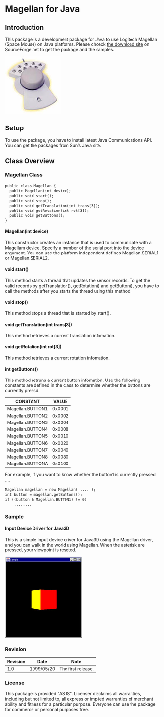 
# Magellan for Java

## Introduction

This package is a development package for Java to use Logitech Magellan (Space Mouse) on Java platforms. Please chceck [the download site](https://sourceforge.net/projects/cgvrdrvmagjava/files/) on SourceForge.net to get the package and the samples.

![magellan](doc/img/vr_magellan.jpg)

## Setup

To use the package, you have to install latest Java Communications API.
You can get the packages from Sun’s Java site.

## Class Overview

### Magellan Class

```
public class Magellan {
  public Magellan(int device);
  public void start();
  public void stop();
  public void getTranslation(int trans[3]);
  public void getRotation(int rot[3]);
  public void getButtons();
}
```

#### Magellan(int device)

This constructor creates an instance that is used to communicate with a Magellam device. Specify a number of the serial port into the device argument. You can use the platform independent defines Magellan.SERIAL1 or Magellan.SERIAL2.

#### void start()

This method starts a thread that updates the sensor records. To get the valid records by getTranslation(), getRotation() and getButton(), you have to call the methods after you starts the thread using this method.

#### void stop()

This method stops a thread that is started by start().

#### void getTranslation(int trans[3])

This method retrieves a current translation infomation.

#### void getRotation(int rot[3])

This method retrieves a current rotation infomation.

#### int getButtons()

This method retruns a current button infomation. Use the following constants are defined in the class to determine whether the buttons are currently pressd.

CONSTANT | VALUE
---|---
Magellan.BUTTON1 | 0x0001
Magellan.BUTTON2 | 0x0002
Magellan.BUTTON3 | 0x0004
Magellan.BUTTON4 | 0x0008
Magellan.BUTTON5 | 0x0010
Magellan.BUTTON6 | 0x0020
Magellan.BUTTON7 | 0x0040
Magellan.BUTTON8 | 0x0080
Magellan.BUTTONA | 0x0100

For example, If you want to know whether the button1 is currently pressed ....

```
Magellan magellan = new Magellan( .... );
int button = magellan.getButtons();
if ((button & Magellan.BUTTON1) != 0)
    ........
```

### Sample

#### Input Device Driver for Java3D

This is a simple input device driver for Java3D using the Magellan
driver, and you can walk in the world using Magellan. When the asterisk
are pressed, your viewpoint is reseted.

![j3didd](doc/img/vr_j3didd.png)

### Revision

Revision | Date | Note
---|---|---
1.0 | 1999/05/20 | The first release.

### License

This package is provided "AS IS". Licenser disclaims all warranties,
including but not limited to, all express or implied warranties of
merchant ability and fitness for a particular purpose. Everyone can use
the package for commerce or personal purposes free.

